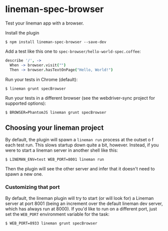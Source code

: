# lineman-spec-browser

Test your lineman app with a browser.

Install the plugin

```
$ npm install lineman-spec-browser --save-dev
```

Add a test like this one to `spec-browser/hello-world-spec.coffee`:

``` coffeescript
describe '/', ->
  When -> browser.visit("")
  Then -> browser.hasTextOnPage("Hello, World!")
```

Run your tests in Chrome (default):

```
$ lineman grunt specBrowser
```

Run your tests in a different browser (see the webdriver-sync project for supported options):

```
$ BROWSER=PhantomJS lineman grunt specBrowser
```

## Choosing your lineman project

By default, the plugin will spawn a `lineman run` process at the outset o f each test run. This slows startup down quite a bit, however. Instead, if you were to start a lineman server in another shell like this:

```
$ LINEMAN_ENV=test WEB_PORT=8001 lineman run
```

Then the plugin will see the other server and infer that it doesn't need to spawn a new one.

### Customizing that port

By default, the lineman plugin will try to start (or will look for) a Lineman server at port 8001 (being an increment over the default lineman dev server, which has always run at 8000). If you'd like to run on a different port, just set the `WEB_PORT` environment variable for the task:

```
$ WEB_PORT=8933 lineman grunt specBrowser
```



